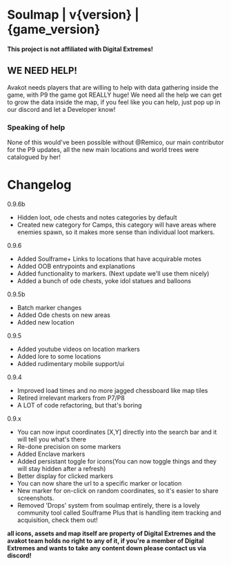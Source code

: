 # Soulmap | v{version} | {game_version}

#### This project is not affiliated with Digital Extremes!

## WE NEED HELP!
Avakot needs players that are willing to help with data gathering inside the game, with P9 the game got REALLY huge! We need all the help we can get to grow the data inside the map, if you feel like you can help, just pop up in our discord and let a Developer know!

### Speaking of help
None of this would've been possible without @Remico, our main contributor for the P9 updates, all the new main locations and world trees were catalogued by her!

# Changelog 
0.9.6b
- Hidden loot, ode chests and notes categories by default
- Created new category for Camps, this category will have areas where enemies spawn, so it makes more sense than individual loot markers.

0.9.6
- Added Soulframe+ Links to locations that have acquirable motes
- Added OOB entrypoints and explanations
- Added functionality to markers. (Next update we'll use them nicely)
- Added a bunch of ode chests, yoke idol statues and balloons

0.9.5b
- Batch marker changes
- Added Ode chests on new areas
- Added new location

0.9.5
- Added youtube videos on location markers
- Added lore to some locations
- Added rudimentary mobile support/ui

0.9.4
- Improved load times and no more jagged chessboard like map tiles
- Retired irrelevant markers from P7/P8
- A LOT of code refactoring, but that's boring

0.9.x
- You can now input coordinates [X,Y] directly into the search bar and it will tell you what's there
- Re-done precision on some markers
- Added Enclave markers
- Added persistant toggle for icons(You can now toggle things and they will stay hidden after a refresh)
- Better display for clicked markers
- You can now share the url to a specific marker or location
- New marker for on-click on random coordinates, so it's easier to share screenshots.
- Removed 'Drops' system from soulmap entirely, there is a lovely community tool called Soulframe Plus that is handling item tracking and acquisition, check them out!


__all icons, assets and map itself are property of Digital Extremes and the avakot team holds no right to any of it, if you're a member of Digital Extremes and wants to take any content down please contact us via discord!__
